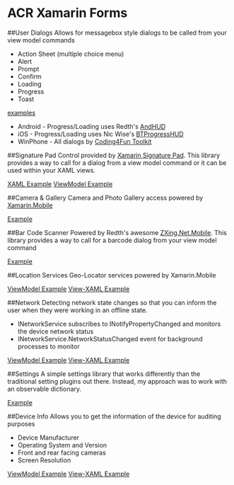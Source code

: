 ACR Xamarin Forms
=================

##User Dialogs
Allows for messagebox style dialogs to be called from your view model commands

* Action Sheet (multiple choice menu)
* Alert
* Prompt
* Confirm
* Loading
* Progress
* Toast

[examples](https://github.com/aritchie/acr-xamarin-forms/blob/master/Samples/Samples/ViewModels/UserDialogViewModel.cs)

* Android - Progress/Loading uses Redth's [AndHUD](https://github.com/Redth/AndHUD)
* iOS - Progress/Loading uses Nic Wise's [BTProgressHUD](https://github.com/nicwise/BTProgressHUD)
* WinPhone - All dialogs by [Coding4Fun Toolkit](http://coding4fun.codeplex.com/) 


##Signature Pad
Control provided by [Xamarin Signature Pad](https://github.com/xamarin/SignaturePad).  This library provides a way to call for a dialog from a view model command or
it can be used within your XAML views.

[XAML Example](https://github.com/aritchie/acr-xamarin-forms/blob/master/Samples/Samples/Views/SignatureXamlView.xaml)
[ViewModel Example](https://github.com/aritchie/acr-xamarin-forms/blob/master/Samples/Samples/ViewModels/SignatureListViewModel.cs)


##Camera & Gallery
Camera and Photo Gallery access powered by [Xamarin.Mobile](https://github.com/xamarin/Xamarin.Mobile)

[Example](https://github.com/aritchie/acr-xamarin-forms/blob/master/Samples/Samples/ViewModels/PhotoViewModel.cs)


##Bar Code Scanner
Powered by Redth's awesome [ZXing.Net.Mobile](https://github.com/Redth/ZXing.Net.Mobile).  This library provides a way to call for a barcode dialog from your view model command

[Example](https://github.com/aritchie/acr-xamarin-forms/blob/master/Samples/Samples/ViewModels/BarCodeViewModel.cs)


##Location Services
Geo-Locator services powered by Xamarin.Mobile

[ViewModel Example](https://github.com/aritchie/acr-xamarin-forms/blob/master/Samples/Samples/ViewModels/LocationViewModel.cs)
[View-XAML Example](https://github.com/aritchie/acr-xamarin-forms/blob/master/Samples/Samples/Views/LocationView.xaml)


##Network
Detecting network state changes so that you can inform
the user when they were working in an offline state.

* INetworkService subscribes to INotifyPropertyChanged and monitors the device network status
* INetworkService.NetworkStatusChanged event for background processes to monitor

[ViewModel Example](https://github.com/aritchie/acr-xamarin-forms/blob/master/Samples/Samples/ViewModels/NetworkViewModel.cs)
[View-XAML Example](https://github.com/aritchie/acr-xamarin-forms/blob/master/Samples/Samples/Views/NetworkView.xaml)


##Settings
A simple settings library that works differently than the traditional setting plugins out there.  Instead, my approach was to work
with an observable dictionary.

[Example](https://github.com/aritchie/acr-xamarin-forms/blob/master/Samples/Samples/ViewModels/SettingsViewModel.cs)


##Device Info
Allows you to get the information of the device for auditing purposes

* Device Manufacturer
* Operating System and Version
* Front and rear facing cameras
* Screen Resolution

[ViewModel Example](https://github.com/aritchie/acr-xamarin-forms/blob/master/Samples/Samples/ViewModels/DeviceInfoViewModel.cs)
[View-XAML Example](https://github.com/aritchie/acr-xamarin-forms/blob/master/Samples/Samples/Views/DeviceInfoView.xaml)
